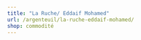 ```yaml
---
title: "La Ruche/ Eddaif Mohamed"
url: /argenteuil/la-ruche-eddaif-mohamed/
shop: commodité
---
```

